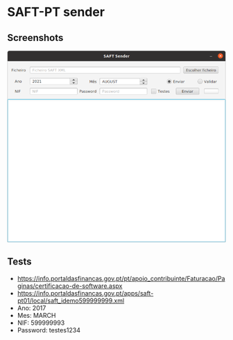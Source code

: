 # SAFT-PT sender

## Screenshots

![GUI screenshot](saft-sender.png)


## Tests

 - https://info.portaldasfinancas.gov.pt/pt/apoio_contribuinte/Faturacao/Paginas/certificacao-de-software.aspx
 - https://info.portaldasfinancas.gov.pt/apps/saft-pt01/local/saft_idemo599999999.xml
 - Ano: 2017
 - Mes: MARCH
 - NIF: 599999993
 - Password: testes1234
